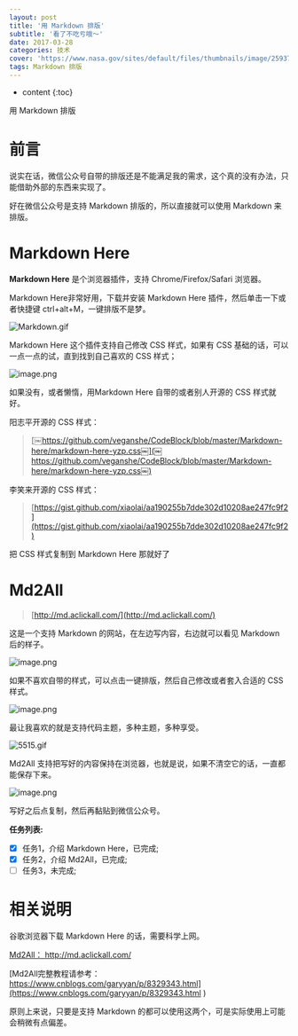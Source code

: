 ```yaml
---
layout: post
title: '用 Markdown 排版'
subtitle: '看了不吃亏哦～'
date: 2017-03-28
categories: 技术
cover: 'https://www.nasa.gov/sites/default/files/thumbnails/image/25937026477_4b7949e87d_o.jpg'
tags: Markdown 排版
---
```


* content
{:toc}

用 Markdown 排版

# 前言





说实在话，微信公众号自带的排版还是不能满足我的需求，这个真的没有办法，只能借助外部的东西来实现了。



好在微信公众号是支持 Markdown 排版的，所以直接就可以使用 Markdown 来排版。

# Markdown Here





**Markdown Here** 是个浏览器插件，支持 Chrome/Firefox/Safari 浏览器。

Markdown Here非常好用，下载并安装 Markdown Here 插件，然后单击一下或者快捷键 ctrl+alt+M，一键排版不是梦。

![Markdown.gif](http://image.135editor.com/files/users/404/4043688/201803/KBbtNEVc_78EG.gif)

Markdown Here 这个插件支持自己修改 CSS 样式，如果有 CSS 基础的话，可以一点一点的试，直到找到自己喜欢的 CSS 样式；

![image.png](http://image.135editor.com/files/users/404/4043688/201803/GCVO2bCr_ScNz.png)

如果没有，或者懒惰，用Markdown Here 自带的或者别人开源的 CSS 样式就好。

阳志平开源的 CSS 样式：

>[￼https://github.com/veganshe/CodeBlock/blob/master/Markdown-here/markdown-here-yzp.css￼](￼https://github.com/veganshe/CodeBlock/blob/master/Markdown-here/markdown-here-yzp.css￼)

李笑来开源的 CSS 样式：

>[https://gist.github.com/xiaolai/aa190255b7dde302d10208ae247fc9f2](https://gist.github.com/xiaolai/aa190255b7dde302d10208ae247fc9f2)

把 CSS 样式复制到 Markdown Here 那就好了

# Md2All





>[http://md.aclickall.com/](http://md.aclickall.com/)

这是一个支持 Markdown 的网站，在左边写内容，右边就可以看见 Markdown 后的样子。

![image.png](http://image.135editor.com/files/users/404/4043688/201803/GUAqKXap_YVZa.png)



如果不喜欢自带的样式，可以点击一键排版，然后自己修改或者套入合适的    CSS 样式。

![image.png](http://image.135editor.com/files/users/404/4043688/201803/6IxNyfP2_SsN2.png)

最让我喜欢的就是支持代码主题，多种主题，多种享受。

![5515.gif](http://image.135editor.com/files/users/404/4043688/201803/r4wHUZrO_ttLt.gif)

Md2All 支持把写好的内容保持在浏览器，也就是说，如果不清空它的话，一直都能保存下来。

![image.png](http://image.135editor.com/files/users/404/4043688/201803/jzVHz3T8_ZRQV.png)

写好之后点复制，然后再黏贴到微信公众号。




**任务列表:**
- [x] 任务1，介绍 Markdown Here，已完成;
- [x] 任务2，介绍 Md2All，已完成;
- [ ] 任务3，未完成; 

# 相关说明





谷歌浏览器下载 Markdown Here 的话，需要科学上网。

[Md2All： http://md.aclickall.com/ ]( http://md.aclickall.com/)

[Md2All完整教程请参考：https://www.cnblogs.com/garyyan/p/8329343.html](https://www.cnblogs.com/garyyan/p/8329343.html )

原则上来说，只要是支持 Markdown 的都可以使用这两个，可是实际使用上可能会稍微有点偏差。

